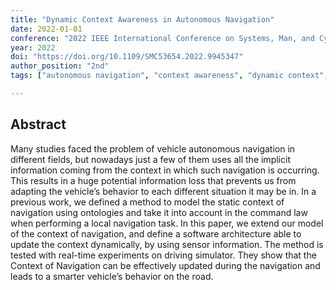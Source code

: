 ```yaml
---
title: "Dynamic Context Awareness in Autonomous Navigation"
date: 2022-01-01
conference: "2022 IEEE International Conference on Systems, Man, and Cybernetics (SMC)"
year: 2022
doi: "https://doi.org/10.1109/SMC53654.2022.9945347"
author_position: "2nd"
tags: ["autonomous navigation", "context awareness", "dynamic context", "sensor fusion", "real time decision making"]

---
```


## Abstract

Many studies faced the problem of vehicle autonomous navigation in different fields, but nowadays just a few of them uses all the implicit information coming from the context in which such navigation is occurring. This results in a huge potential information loss that prevents us from adapting the vehicle’s behavior to each different situation it may be in. In a previous work, we defined a method to model the static context of navigation using ontologies and take it into account in the command law when performing a local navigation task. In this paper, we extend our model of the context of navigation, and define a software architecture able to update the context dynamically, by using sensor information. The method is tested with real-time experiments on driving simulator. They show that the Context of Navigation can be effectively updated during the navigation and leads to a smarter vehicle’s behavior on the road.
